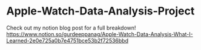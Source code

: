 # Apple-Watch-Data-Analysis-Project

Check out my notion blog post for a full breakdown!
https://www.notion.so/gurdeeppanag/Apple-Watch-Data-Analysis-What-I-Learned-2e0e725a0b7e4751bce53b2f72536bbd
